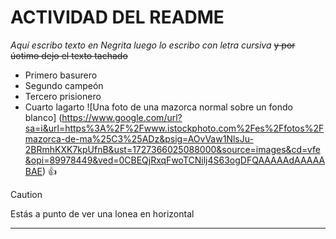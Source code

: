 # ACTIVIDAD DEL README
 *Aquí escribo texto en Negrita* _luego lo escribo con letra cursiva_ ~~y por úotimo dejo el texto tachado~~ 
- Primero basurero
- Segundo campeón
- Tercero prisionero
- Cuarto lagarto
 ![Una foto de una mazorca normal sobre un fondo blanco] (https://www.google.com/url?sa=i&url=https%3A%2F%2Fwww.istockphoto.com%2Fes%2Ffotos%2Fmazorca-de-ma%25C3%25ADz&psig=AOvVaw1NlsJu-2BRmhKXK7kpUfnB&ust=1727366025088000&source=images&cd=vfe&opi=89978449&ved=0CBEQjRxqFwoTCNilj4S63ogDFQAAAAAdAAAAABAE) 👍 
>[!CAUTION]
>Estás a punto de ver una lonea en horizontal
******
